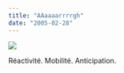 ```yaml
---
title: "AAaaaarrrrgh"
date: "2005-02-28"
---
```


![](images/argh.png)

Réactivité. Mobilité. Anticipation.
